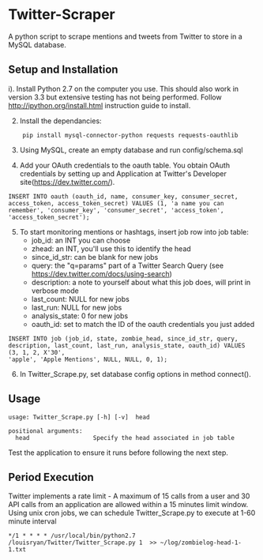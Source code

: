 Twitter-Scraper
==============
A python script to scrape mentions and tweets from Twitter to store in a MySQL database. 


Setup and Installation
----------------------

i). Install Python 2.7 on the computer you use. This should also work in version 3.3 but extensive testing has not being performed. Follow http://ipython.org/install.html instruction guide to install. 

2. Install the dependancies:
```
	pip install mysql-connector-python requests requests-oauthlib
```

3. Using MySQL, create an empty database and run config/schema.sql

4. Add your OAuth credentials to the oauth table. You obtain OAuth credentials by setting up and Application at Twitter's Developer site(https://dev.twitter.com/).

```
INSERT INTO oauth (oauth_id, name, consumer_key, consumer_secret, access_token, access_token_secret) VALUES (1, 'a name you can remember', 'consumer_key', 'consumer_secret', 'access_token', 'access_token_secret');
```

5. To start monitoring mentions or hashtags, insert job row into job table:
	* job_id: an INT you can choose
	* zhead: an INT, you'll use this to identify the head
	* since_id_str: can be blank for new jobs
	* query: the "q=params" part of a Twitter Search Query (see https://dev.twitter.com/docs/using-search)
	* description: a note to yourself about what this job does, will print in verbose mode 
	* last_count: NULL for new jobs
	* last_run: NULL for new jobs
	* analysis_state: 0 for new jobs
	* oauth_id: set to match the ID of the oauth credentials you just added 

```
INSERT INTO job (job_id, state, zombie_head, since_id_str, query, description, last_count, last_run, analysis_state, oauth_id) VALUES (3, 1, 2, X'30', 
'apple', 'Apple Mentions', NULL, NULL, 0, 1);
```

6. In Twitter_Scrape.py, set database config options in method connect(). 

Usage
------
```
usage: Twitter_Scrape.py [-h] [-v]  head

positional arguments:
  head                  Specify the head associated in job table
```

Test the application to ensure it runs before following the next step.

Period Execution
------

 Twitter implements a rate limit - A maximum of 15 calls from a user and 30 API calls from an application are allowed within a 15 minutes limit window. Using unix cron jobs, we can schedule Twitter_Scrape.py to execute at 1-60 minute interval

```
*/1 * * * * /usr/local/bin/python2.7 /louisryan/Twitter/Twitter_Scrape.py 1  >> ~/log/zombielog-head-1-1.txt
```